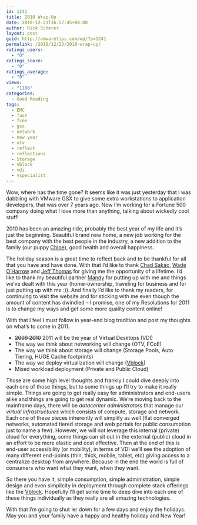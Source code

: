 ```yaml
---
id: 1241
title: 2010 Wrap-Up
date: 2010-12-23T16:57:45+00:00
author: Rick Scherer
layout: post
guid: http://vmwaretips.com/wp/?p=1241
permalink: /2010/12/23/2010-wrap-up/
ratings_users:
  - "0"
ratings_score:
  - "0"
ratings_average:
  - "0"
views:
  - "1186"
categories:
  - Good Reading
tags:
  - EMC
  - fast
  - fcoe
  - gsx
  - network
  - new year
  - otv
  - reflect
  - reflections
  - Storage
  - vblock
  - vdi
  - vspecialist
---
```

Wow, where has the time gone? It seems like it was just yesterday that I was dabbling with VMware GSX to give some extra workstations to application developers, that was over 7 years ago. Now I&#8217;m working for a Fortune 500 company doing what I love more than anything, talking about wickedly cool stuff!

2010 has been an amazing ride, probably the best year of my life and it&#8217;s just the beginning. Beautiful brand new home, a new job working for the best company with the best people in the industry, a new addition to the family (our puppy <a href="http://twitpic.com/3a520b" target="_blank">Chloe</a>), good health and overall happiness.

The holiday season is a great time to reflect back and to be thankful for all that you have and have done. With that I&#8217;d like to thank <a href="http://virtualgeek.typepad.com" target="_blank">Chad Sakac</a>, <a href="http://twitter.com/wadeoharrow" target="_blank">Wade O&#8217;Harrow</a> and <a href="http://twitter.com/vcemonster" target="_blank">Jeff Thomas</a> for giving me the opportunity of a lifetime. I&#8217;d like to thank my beautiful partner <a href="http://www.facebook.com/profile.php?id=1692417913" target="_blank">Mandy</a> for putting up with me and things we&#8217;ve dealt with this year (home-ownership, traveling for business and for just putting up with me :)). And finally I&#8217;d like to thank my readers, for continuing to visit the website and for sticking with me even though the amount of content has dwindled &#8211; I promise, one of my Resolutions for 2011 is to change my ways and get some more quality content online!

With that I feel I must follow in year-end blog tradition and post my thoughts on what&#8217;s to come in 2011.

  * <span style="text-decoration: line-through;">2009 2010</span> 2011 will be the year of Virtual Desktops (VDI)
  * The way we think about networking will change (OTV, FCoE)
  * The way we think about storage will change (Storage Pools, Auto Tiering, HUGE Cache footprints)
  * The way we deploy virtualization will change (<a href="http://www.vce.com" target="_blank">Vblock</a>)
  * Mixed workload deployment (Private and Public Cloud)

Those are some high level thoughts and frankly I could dive deeply into each one of those things, but to some things up I&#8217;ll try to make it really simple. Things are going to get really easy for administrators and end-users alike and things are going to get real dynamic. We&#8217;re moving back to the mainframe days, there will be _datacenter administrators_ that manage our _virtual infrastructures_ which consists of compute, storage and network. Each one of these pieces inherently will simplify as well (flat converged networks, automated tiered storage and web portals for public consumption just to name a few). However, we will not leverage this internal (private) cloud for everything, some things can sit out in the external (public) cloud in an effort to be more elastic and cost effective. Then at the end of this is end-user accessibility (or mobility), in terms of VDI we&#8217;ll see the adoption of many different end-points (thin, thick, mobile, tablet, etc) giving access to a centralize desktop from anywhere. Because in the end the world is full of consumers who want what they want, when they want.

So there you have it, simple consumption, simple administration, simple design and even simplicity in deployment through complete stack offerings like the <a href="http://www.vce.com" target="_blank">Vblock</a>. Hopefully I&#8217;ll get some time to deep dive into each one of these things individually as they really are all amazing technologies.

With that I&#8217;m going to shut &#8216;er down for a few days and enjoy the holidays. May you and your family have a happy and healthy holiday and New Year!